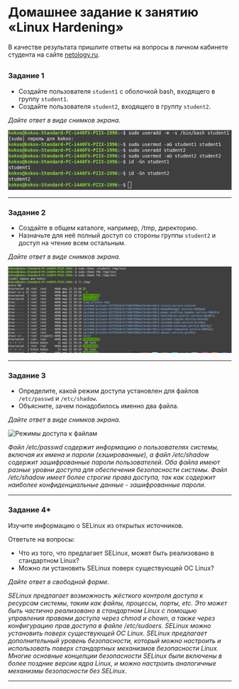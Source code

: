 # Домашнее задание к занятию «Linux Hardening»

В качестве результата пришлите ответы на вопросы в личном кабинете студента на сайте [netology.ru](https://netology.ru/).

## 

### Задание 1

- Создайте пользователя `student1` с оболочкой bash, входящего в группу `student1`.
- Создайте пользователя `student2`, входящего в группу `student2`.

*Дайте ответ в виде снимков экрана.*

![Вывод команд к заданию 1](/linux_hardening/images/1.jpeg)

------

### Задание 2

- Создайте в общем каталоге, например, /tmp, директорию.
- Назначьте для неё полный доступ со стороны группы `student2` и доступ на чтение всем остальным.

*Дайте ответ в виде снимков экрана.*

![Скриншот к заданию 2](/linux_hardening/images/2.jpeg)

------

### Задание 3

- Определите, какой режим доступа установлен для файлов `/etc/passwd` и `/etc/shadow`.
- Объясните, зачем понадобилось именно два файла.

*Дайте ответ в виде снимков экрана.*

![Режимы доступа к файлам](/ib/linux_hardening/images/3.jpeg)


*Файл /etc/passwd содержит информацию о пользователях системы, включая их имена и пароли (хэшированные), а файл /etc/shadow содержит зашифрованные пароли пользователей. Оба файла имеют разные уровни доступа для обеспечения безопасности системы. Файл /etc/shadow имеет более строгие права доступа, так как содержит наиболее конфиденциальные данные - зашифрованные пароли.*

------

### Задание 4*

Изучите информацию о SELinux из открытых источников.

Ответьте на вопросы:

- Что из того, что предлагает SELinux, может быть реализовано в стандартном Linux?
- Можно ли установить SELinux поверх существующей ОС Linux?

*Дайте ответ в свободной форме.*

*SELinux предлагает возможность жёсткого контроля доступа к ресурсам системы, таким как файлы, процессы, порты, etc. Это может быть частично реализовано в стандартном Linux с помощью управления правами доступа через chmod и chown, а также через конфигурацию прав доступа в файле /etc/sudoers. SELinux можно установить поверх существующей ОС Linux. SELinux предлагает дополнительный уровень безопасности, который можно настроить и использовать поверх стандартных механизмов безопасности Linux. Многие основные концепции безопасности SELinux были включены в более поздние версии ядра Linux, и можно настроить аналогичные механизмы безопасности без SELinux.*

------
